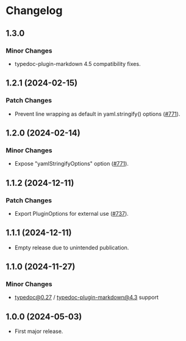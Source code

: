 # Changelog

## 1.3.0

### Minor Changes

- typedoc-plugin-markdown 4.5 compatibility fixes.

## 1.2.1 (2024-02-15)

### Patch Changes

- Prevent line wrapping as default in yaml.stringify() options ([#771](https://github.com/typedoc2md/typedoc-plugin-markdown/issues/771)).

## 1.2.0 (2024-02-14)

### Minor Changes

- Expose "yamlStringifyOptions" option ([#771](https://github.com/typedoc2md/typedoc-plugin-markdown/issues/771)).

## 1.1.2 (2024-12-11)

### Patch Changes

- Export PluginOptions for external use ([#737](https://github.com/typedoc2md/typedoc-plugin-markdown/issues/737)).

## 1.1.1 (2024-12-11)

- Empty release due to unintended publication.

## 1.1.0 (2024-11-27)

### Minor Changes

- typedoc@0.27 / typedoc-plugin-markdown@4.3 support

## 1.0.0 (2024-05-03)

- First major release.
